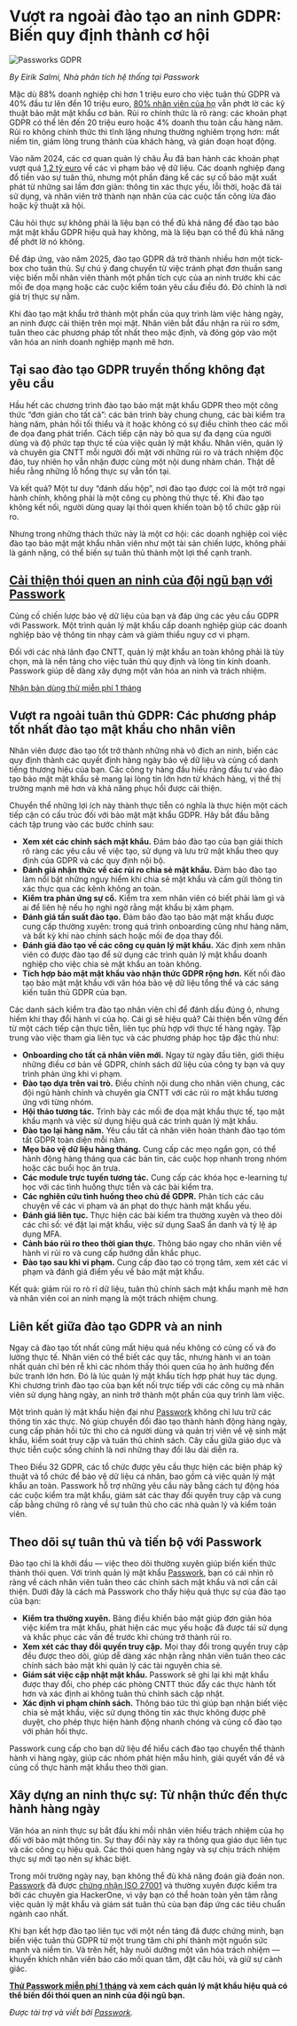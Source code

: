 # Vượt ra ngoài đào tạo an ninh GDPR: Biến quy định thành cơ hội

![Passworks GDPR](https://www.bleepstatic.com/content/posts/2025/08/25/passworks-gdpr.jpg)

_By Eirik Salmi, Nhà phân tích hệ thống tại Passwork_

Mặc dù 88% doanh nghiệp chi hơn 1 triệu euro cho việc tuân thủ GDPR và 40% đầu tư lên đến 10 triệu euro, [80% nhân viên của họ](https://www.sans.org/for-organizations/workforce/resources/security-awareness-report) vẫn phớt lờ các kỹ thuật bảo mật mật khẩu cơ bản. Rủi ro chính thức là rõ ràng: các khoản phạt GDPR có thể lên đến 20 triệu euro hoặc 4% doanh thu toàn cầu hàng năm. Rủi ro không chính thức thì tĩnh lặng nhưng thường nghiêm trọng hơn: mất niềm tin, giảm lòng trung thành của khách hàng, và gián đoạn hoạt động.

Vào năm 2024, các cơ quan quản lý châu Âu đã ban hành các khoản phạt vượt quá [1,2 tỷ euro](https://www.dlapiper.com/en/insights/publications/2025/01/dla-piper-gdpr-fines-and-data-breach-survey-january-2025) về các vi phạm bảo vệ dữ liệu. Các doanh nghiệp đang đổ tiền vào sự tuân thủ, nhưng một phần đáng kể các sự cố bảo mật xuất phát từ những sai lầm đơn giản: thông tin xác thực yếu, lỗi thời, hoặc đã tái sử dụng, và nhân viên trở thành nạn nhân của các cuộc tấn công lừa đảo hoặc kỹ thuật xã hội.

Câu hỏi thực sự không phải là liệu bạn có thể đủ khả năng để đào tạo bảo mật mật khẩu GDPR hiệu quả hay không, mà là liệu bạn có thể đủ khả năng để phớt lờ nó không.

Để đáp ứng, vào năm 2025, đào tạo GDPR đã trở thành nhiều hơn một tick-box cho tuân thủ. Sự chú ý đang chuyển từ việc tránh phạt đơn thuần sang việc biến mỗi nhân viên thành một phần tích cực của an ninh trước khi các mối đe dọa mạng hoặc các cuộc kiểm toán yêu cầu điều đó. Đó chính là nơi giá trị thực sự nằm.

Khi đào tạo mật khẩu trở thành một phần của quy trình làm việc hàng ngày, an ninh được cải thiện trên mọi mặt. Nhân viên bắt đầu nhận ra rủi ro sớm, tuân theo các phương pháp tốt nhất theo mặc định, và đóng góp vào một văn hóa an ninh doanh nghiệp mạnh mẽ hơn.

## Tại sao đào tạo GDPR truyền thống không đạt yêu cầu

Hầu hết các chương trình đào tạo bảo mật mật khẩu GDPR theo một công thức “đơn giản cho tất cả”: các bản trình bày chung chung, các bài kiểm tra hàng năm, phản hồi tối thiểu và ít hoặc không có sự điều chỉnh theo các mối đe dọa đang phát triển. Cách tiếp cận này bỏ qua sự đa dạng của người dùng và độ phức tạp thực tế của việc quản lý mật khẩu. Nhân viên, quản lý và chuyên gia CNTT mỗi người đối mặt với những rủi ro và trách nhiệm độc đáo, tuy nhiên họ vẫn nhận được cùng một nội dung nhàm chán. Thật dễ hiểu rằng những lỗ hổng thực sự vẫn tồn tại.

Và kết quả? Một tư duy “đánh dấu hộp”, nơi đào tạo được coi là một trở ngại hành chính, không phải là một công cụ phòng thủ thực tế. Khi đào tạo không kết nối, người dùng quay lại thói quen khiến toàn bộ tổ chức gặp rủi ro.

Nhưng trong những thách thức này là một cơ hội: các doanh nghiệp coi việc đào tạo bảo mật mật khẩu nhân viên như một tài sản chiến lược, không phải là gánh nặng, có thể biến sự tuân thủ thành một lợi thế cạnh tranh.

## [Cải thiện thói quen an ninh của đội ngũ bạn với Passwork](https://passwork.pro/?utm%5Fsource=bleepingcomputer&utm%5Fmedium=article&utm%5Fcampaign=GDPR%5Fsecurity%5Ftraining%5F08/26/25)

Củng cố chiến lược bảo vệ dữ liệu của bạn và đáp ứng các yêu cầu GDPR với Passwork. Một trình quản lý mật khẩu cấp doanh nghiệp giúp các doanh nghiệp bảo vệ thông tin nhạy cảm và giảm thiểu nguy cơ vi phạm.

Đối với các nhà lãnh đạo CNTT, quản lý mật khẩu an toàn không phải là tùy chọn, mà là nền tảng cho việc tuân thủ quy định và lòng tin kinh doanh. Passwork giúp dễ dàng xây dựng một văn hóa an ninh và trách nhiệm.

[Nhận bản dùng thử miễn phí 1 tháng](https://passwork.pro/?utm%5Fsource=bleepingcomputer&utm%5Fmedium=article&utm%5Fcampaign=GDPR%5Fsecurity%5Ftraining%5F08/26/25)

## Vượt ra ngoài tuân thủ GDPR: Các phương pháp tốt nhất đào tạo mật khẩu cho nhân viên

Nhân viên được đào tạo tốt trở thành những nhà vô địch an ninh, biến các quy định thành các quyết định hàng ngày bảo vệ dữ liệu và củng cố danh tiếng thương hiệu của bạn. Các công ty hàng đầu hiểu rằng đầu tư vào đào tạo bảo mật mật khẩu sẽ mang lại lòng tin lớn hơn từ khách hàng, vị thế thị trường mạnh mẽ hơn và khả năng phục hồi được cải thiện.

Chuyển thể những lợi ích này thành thực tiễn có nghĩa là thực hiện một cách tiếp cận có cấu trúc đối với bảo mật mật khẩu GDPR. Hãy bắt đầu bằng cách tập trung vào các bước chính sau:

* **Xem xét các chính sách mật khẩu.** Đảm bảo đào tạo của bạn giải thích rõ ràng các yêu cầu về việc tạo, sử dụng và lưu trữ mật khẩu theo quy định của GDPR và các quy định nội bộ.
* **Đánh giá nhận thức về các rủi ro chia sẻ mật khẩu.** Đảm bảo đào tạo làm nổi bật những nguy hiểm khi chia sẻ mật khẩu và cấm gửi thông tin xác thực qua các kênh không an toàn.
* **Kiểm tra phản ứng sự cố.** Kiểm tra xem nhân viên có biết phải làm gì và ai để liên hệ nếu họ nghi ngờ rằng mật khẩu bị xâm phạm.
* **Đánh giá tần suất đào tạo.** Đảm bảo đào tạo bảo mật mật khẩu được cung cấp thường xuyên: trong quá trình onboarding cũng như hàng năm, và bất kỳ khi nào chính sách hoặc mối đe dọa thay đổi.
* **Đánh giá đào tạo về các công cụ quản lý mật khẩu.** Xác định xem nhân viên có được đào tạo để sử dụng các trình quản lý mật khẩu doanh nghiệp cho việc chia sẻ mật khẩu an toàn không.
* **Tích hợp bảo mật mật khẩu vào nhận thức GDPR rộng hơn.** Kết nối đào tạo bảo mật mật khẩu với văn hóa bảo vệ dữ liệu tổng thể và các sáng kiến tuân thủ GDPR của bạn.

Các danh sách kiểm tra đào tạo nhân viên chỉ để đánh dấu đúng ô, nhưng hiếm khi thay đổi hành vi của họ. Cái gì sẽ hiệu quả? Cải thiện bền vững đến từ một cách tiếp cận thực tiễn, liên tục phù hợp với thực tế hàng ngày. Tập trung vào việc tham gia liên tục và các phương pháp học tập đặc thù như:

* **Onboarding cho tất cả nhân viên mới.** Ngay từ ngày đầu tiên, giới thiệu những điều cơ bản về GDPR, chính sách dữ liệu của công ty bạn và quy trình phản ứng khi vi phạm.
* **Đào tạo dựa trên vai trò.** Điều chỉnh nội dung cho nhân viên chung, các đội ngũ hành chính và chuyên gia CNTT với các rủi ro mật khẩu tương ứng với từng nhóm.
* **Hội thảo tương tác.** Trình bày các mối đe dọa mật khẩu thực tế, tạo mật khẩu mạnh và việc sử dụng hiệu quả các trình quản lý mật khẩu.
* **Đào tạo lại hàng năm.** Yêu cầu tất cả nhân viên hoàn thành đào tạo tóm tắt GDPR toàn diện mỗi năm.
* **Mẹo bảo vệ dữ liệu hàng tháng.** Cung cấp các mẹo ngắn gọn, có thể hành động hàng tháng qua các bản tin, các cuộc họp nhanh trong nhóm hoặc các buổi học ăn trưa.
* **Các module trực tuyến tương tác.** Cung cấp các khóa học e-learning tự học với các tình huống thực tiễn và các bài kiểm tra.
* **Các nghiên cứu tình huống theo chủ đề GDPR.** Phân tích các câu chuyện về các vi phạm và án phạt do thực hành mật khẩu yếu.
* **Đánh giá liên tục.** Thực hiện các bài kiểm tra thường xuyên và theo dõi các chỉ số: vé đặt lại mật khẩu, việc sử dụng SaaS ẩn danh và tỷ lệ áp dụng MFA.
* **Cảnh báo rủi ro theo thời gian thực.** Thông báo ngay cho nhân viên về hành vi rủi ro và cung cấp hướng dẫn khắc phục.
* **Đào tạo sau khi vi phạm.** Cung cấp đào tạo có trọng tâm, xem xét các vi phạm và đánh giá điểm yếu về bảo mật mật khẩu.

Kết quả: giảm rủi ro rò rỉ dữ liệu, tuân thủ chính sách mật khẩu mạnh mẽ hơn và nhân viên coi an ninh mạng là một trách nhiệm chung.

## Liên kết giữa đào tạo GDPR và an ninh

Ngay cả đào tạo tốt nhất cũng mất hiệu quả nếu không có củng cố và đo lường thực tế. Nhân viên có thể biết các quy tắc, nhưng hành vi an toàn nhất quán chỉ bén rễ khi các nhóm thấy thói quen của họ ảnh hưởng đến bức tranh lớn hơn. Đó là lúc quản lý mật khẩu tích hợp phát huy tác dụng. Khi chương trình đào tạo của bạn kết nối trực tiếp với các công cụ mà nhân viên sử dụng hàng ngày, an ninh trở thành một phần của quy trình làm việc.

Một trình quản lý mật khẩu hiện đại như [Passwork](https://passwork.pro/?utm%5Fsource=bleepingcomputer&utm%5Fmedium=article&utm%5Fcampaign=GDPR%5Fsecurity%5Ftraining%5F08/26/25) không chỉ lưu trữ các thông tin xác thực. Nó giúp chuyển đổi đào tạo thành hành động hàng ngày, cung cấp phản hồi tức thì cho cả người dùng và quản trị viên về vệ sinh mật khẩu, kiểm soát truy cập và tuân thủ chính sách. Cây cầu giữa giáo dục và thực tiễn cuộc sống chính là nơi những thay đổi lâu dài diễn ra.

Theo Điều 32 GDPR, các tổ chức được yêu cầu thực hiện các biện pháp kỹ thuật và tổ chức để bảo vệ dữ liệu cá nhân, bao gồm cả việc quản lý mật khẩu an toàn. Passwork hỗ trợ những yêu cầu này bằng cách tự động hóa các cuộc kiểm tra mật khẩu, giám sát các thay đổi quyền truy cập và cung cấp bằng chứng rõ ràng về sự tuân thủ cho các nhà quản lý và kiểm toán viên.

## Theo dõi sự tuân thủ và tiến bộ với Passwork

Đào tạo chỉ là khởi đầu — việc theo dõi thường xuyên giúp biến kiến thức thành thói quen. Với trình quản lý mật khẩu [Passwork](https://passwork.pro/?utm%5Fsource=bleepingcomputer&utm%5Fmedium=article&utm%5Fcampaign=GDPR%5Fsecurity%5Ftraining%5F08/26/25), bạn có cái nhìn rõ ràng về cách nhân viên tuân theo các chính sách mật khẩu và nơi cần cải thiện. Dưới đây là cách mà Passwork cho thấy hiệu quả thực sự của đào tạo của bạn:

* **Kiểm tra thường xuyên.** Bảng điều khiển bảo mật giúp đơn giản hóa việc kiểm tra mật khẩu, phát hiện các mục yếu hoặc đã được tái sử dụng và khắc phục các vấn đề trước khi chúng trở thành rủi ro.
* **Xem xét các thay đổi quyền truy cập.** Mọi thay đổi trong quyền truy cập đều được theo dõi, giúp dễ dàng xác nhận rằng nhân viên tuân theo các chính sách bảo mật khi quản lý các tài nguyên chia sẻ.
* **Giám sát việc cập nhật mật khẩu.** Passwork sẽ ghi lại khi mật khẩu được thay đổi, cho phép các phòng CNTT thúc đẩy các thực hành tốt hơn và xác định ai không tuân thủ chính sách cập nhật.
* **Xác định vi phạm chính sách.** Thông báo tức thì giúp bạn nhận biết việc chia sẻ mật khẩu, việc sử dụng thông tin xác thực không được phê duyệt, cho phép thực hiện hành động nhanh chóng và củng cố đào tạo với phản hồi thực.

Passwork cung cấp cho bạn dữ liệu để hiểu cách đào tạo chuyển thể thành hành vi hàng ngày, giúp các nhóm phát hiện mẫu hình, giải quyết vấn đề và củng cố thực hành mật khẩu theo thời gian.

## Xây dựng an ninh thực sự: Từ nhận thức đến thực hành hàng ngày

Văn hóa an ninh thực sự bắt đầu khi mỗi nhân viên hiểu trách nhiệm của họ đối với bảo mật thông tin. Sự thay đổi này xảy ra thông qua giáo dục liên tục và các công cụ hiệu quả. Các thói quen hàng ngày và sự chịu trách nhiệm thực sự mới tạo nên sự khác biệt.

Trong môi trường ngày nay, bạn không thể đủ khả năng đoán già đoán non. [Passwork](https://passwork.pro/?utm%5Fsource=bleepingcomputer&utm%5Fmedium=article&utm%5Fcampaign=GDPR%5Fsecurity%5Ftraining%5F08/26/25) đã được [chứng nhận ISO 27001](https://www.iafcertsearch.org/certification/MFdXNN0l8PxnYxBJ7HueFR16) và thường xuyên được kiểm tra bởi các chuyên gia HackerOne, vì vậy bạn có thể hoàn toàn yên tâm rằng việc quản lý mật khẩu và giám sát tuân thủ của bạn đáp ứng các tiêu chuẩn ngành cao nhất.

Khi bạn kết hợp đào tạo liên tục với một nền tảng đã được chứng minh, bạn biến việc tuân thủ GDPR từ một trung tâm chi phí thành một nguồn sức mạnh và niềm tin. Và trên hết, hãy nuôi dưỡng một văn hóa trách nhiệm — khuyến khích nhân viên báo cáo mối quan tâm, đặt câu hỏi, và giữ sự cảnh giác.

**[Thử Passwork miễn phí 1 tháng](http://passwork.pro/?utm%5Fsource=bleepingcomputer&utm%5Fmedium=article&utm%5Fcampaign=GDPR%5Fsecurity%5Ftraining%5F08/26/25) và xem cách quản lý mật khẩu hiệu quả có thể biến đổi thói quen an ninh của đội ngũ bạn.**

_Được tài trợ và viết bởi [Passwork](https://passwork.pro/?utm%5Fsource=bleepingcomputer&utm%5Fmedium=article&utm%5Fcampaign=GDPR%5Fsecurity%5Ftraining%5F08/26/25)._